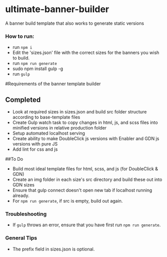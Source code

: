 # ultimate-banner-builder
A banner build template that also works to generate static versions

### How to run:
- run `npm i`
- Edit the 'sizes.json' file with the correct sizes for the banners you wish to build. 
- run `npm run generate`
- sudo npm install gulp -g
- run `gulp`


#Requirements of the banner template builder
## Completed
- Look at required sizes in sizes.json and build src folder structure according to base-template files
- Create Gulp watch task to copy changes in html, js, and scss files into minified versions in relative production folder
- Setup automated localhost serving
- Create ability to make DoubleClick js versions with Enabler and GDN js versions with pure JS
- Add lint for css and js

##To Do
- Build most ideal template files for html, scss, and js (for DoubleClick & GDN)
- Create an img folder in each size's src directory and build these out into GDN sizes
- Ensure that gulp connect doesn't open new tab if localhost running already.
- For `npm run generate`, if src is empty, build out again. 

### Troubleshooting
- If `gulp` throws an error, ensure that you have first run `npm run generate`.

### General Tips
- The prefix field in sizes.json is optional.